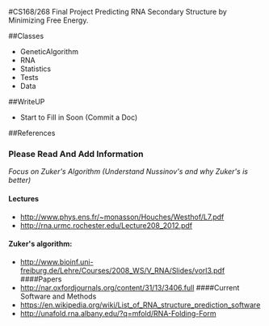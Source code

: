 #CS168/268 Final Project
Predicting RNA Secondary Structure by Minimizing Free Energy.

##Classes
* GeneticAlgorithm
* RNA
* Statistics
* Tests
* Data

##WriteUP
* Start to Fill in Soon (Commit a Doc)

##References
### Please Read And Add Information
*Focus on Zuker's Algorithm (Understand Nussinov's and why Zuker's is better)*
#### Lectures
* http://www.phys.ens.fr/~monasson/Houches/Westhof/L7.pdf
* http://rna.urmc.rochester.edu/Lecture208_2012.pdf
#### Zuker's algorithm:
* http://www.bioinf.uni-freiburg.de/Lehre/Courses/2008_WS/V_RNA/Slides/vorl3.pdf
####Papers
* http://nar.oxfordjournals.org/content/31/13/3406.full
####Current Software and Methods
* https://en.wikipedia.org/wiki/List_of_RNA_structure_prediction_software
* http://unafold.rna.albany.edu/?q=mfold/RNA-Folding-Form




